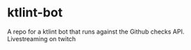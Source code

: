 # ktlint-bot
A repo for a ktlint bot that runs against the Github checks API. Livestreaming on twitch
